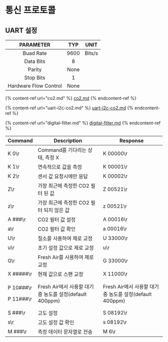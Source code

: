 # 통신 프로토콜

## UART 설정

|       PARAMETER       |  TYP |  UNIT  |
| :-------------------: | :--: | :----: |
|       Buad Rate       | 9600 | Bits/s |
|       Data Bits       |   8  |        |
|         Parity        | None |        |
|       Stop Bits       |   1  |        |
| Hardware Flow Control | None |        |

{% content-ref url="co2.md" %}
[co2.md](co2.md)
{% endcontent-ref %}

{% content-ref url="uart-i2c-co2.md" %}
[uart-i2c-co2.md](uart-i2c-co2.md)
{% endcontent-ref %}

{% content-ref url="digital-filter.md" %}
[digital-filter.md](digital-filter.md)
{% endcontent-ref %}

| Command                          | Description                                 | Response                                    |
| -------------------------------- | ------------------------------------------- | ------------------------------------------- |
| K 0\r                            | Command를 기다리는 상태, 측정 X                      | K 00000\r                                   |
| K 1\r                            | 연속적으로 값을 측정                                 | K 00001\r                                   |
| K 2\r                            | 센서 값 요청시에만 응답                               | K 00002\r                                   |
| Z\r                              | 가장 최근에 측정한 CO2 필터 된 값                       | Z 00521\r                                   |
| z\r                              | 가장 최근에 측정한 CO2 필터 되지 않은 값                   | z 00521\r                                   |
| A ###\r                          | CO2 필터 값 설정                                 | A 00016\r                                   |
| a\r                              | CO2 필터 값 확인                                 | a 00016\r                                   |
| U\r                              | 질소를 사용하여 제로 교정                              | U 33000\r                                   |
| u\r                              | 초기 설정 값으로 제로 교정                             | u\r                                         |
| G\r                              | Fresh Air를 사용하여 제로 교정                       | G 33000\r                                   |
| X #####\r                        | 현재 값으로 스팬 교정                                | X 11000\r                                   |
| <p>P 10###\r</p><p>P 11###\r</p> | Fresh Air에서 사용할 대기 중 농도를 설정(default 400ppm) | Fresh Air에서 사용할 대기 중 농도를 설정(default 400ppm) |
| S ###\r                          | 고도 설정                                       | S 08192\r                                   |
| s\r                              | 고도 설정 값 확인                                  | s 08192\r                                   |
| M ###\r                          | 측정 데이터 문자열로 전송                              | M 6\r                                       |

